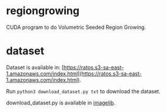 # regiongrowing
CUDA program to do Volumetric Seeded Region Growing.

# dataset

Dataset is available in: [https://ratos.s3-sa-east-1.amazonaws.com/index.html](https://ratos.s3-sa-east-1.amazonaws.com/index.html).

Run ```python3 download_dataset.py txt``` to download the dataset.

download_dataset.py is available in [imagelib](https://github.com/UFF-Lung-Segmentation/imagelib).
